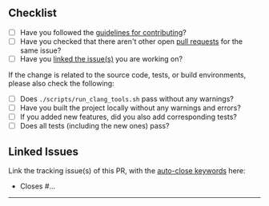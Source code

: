 ## Checklist

<!-- Use [x] to mark item done, or just click the checkboxes with device pointer -->

- [ ] Have you followed the [guidelines for contributing](/CONTRIBUTING.md)?
- [ ] Have you checked that there aren't other open [pull requests](http://github.com/seoklab/nurikit/pulls) for the same issue?
- [ ] Have you [linked the issue(s)](#linked-issues) you are working on?

If the change is related to the source code, tests, or build environments, please also check the following:

- [ ] Does `./scripts/run_clang_tools.sh` pass without any warnings?
- [ ] Have you built the project locally without any warnings and errors?
- [ ] If you added new features, did you also add corresponding tests?
- [ ] Does all tests (including the new ones) pass?

## Linked Issues

Link the tracking issue(s) of this PR, with the [auto-close keywords](https://docs.github.com/issues/tracking-your-work-with-issues/linking-a-pull-request-to-an-issue) here:

- Closes #...

---

<!-- Start the description of the PR here -->
